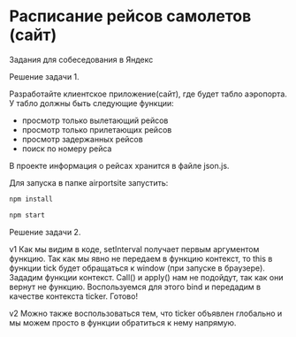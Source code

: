 # Расписание рейсов самолетов (сайт)

Задания для собеседования в Яндекс

Решение задачи 1.

Разработайте клиентское приложение(сайт), где будет табло аэропорта. У табло должны быть следующие функции:

- просмотр только вылетающий рейсов
- просмотр только прилетающих рейсов
- просмотр задержанных рейсов
- поиск по номеру рейса

В проекте информация о рейсах хранится в файле json.js.

Для запуска в папке airportsite запустить:

```javascript
npm install

npm start
```

Решение задачи 2.

v1
Как мы видим в коде, setInterval получает первым аргументом функцию. 
Так как мы явно не передаем в функцию контекст, то this в функции tick будет обращаться к window (при запуске в браузере). 
Зададим функции контекст. Call() и apply() нам не подойдут, так как они вернут не функцию. 
Воспользуемся для этого bind и передадим в качестве контекста ticker. Готово!

v2
Можно также воспользоваться тем, что ticker объявлен глобально и мы можем просто в функции обратиться к нему напрямую.
